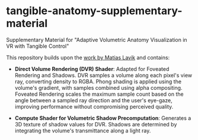 # tangible-anatomy-supplementary-material
Supplementary Material for "Adaptive Volumetric Anatomy Visualization in VR with Tangible Control"

This repository builds upon the [work by Matias Lavik](https://github.com/mlavik1/UnityVolumeRendering) and contains: 
- **Direct Volume Rendering (DVR) Shader**: Adapted for Foveated Rendering and Shadows. DVR samples a volume along each pixel's view ray, converting density to RGBA. Phong shading is applied using the volume's gradient, with samples combined using alpha compositing. Foveated Rendering scales the maximum sample count based on the angle between a sampled ray direction and the user's eye-gaze, improving performance without compromising perceived quality.

- **Compute Shader for Volumetric Shadow Precomputation**: Generates a 3D texture of shadow values for DVR. Shadows are determined by integrating the volume's transmittance along a light ray.

